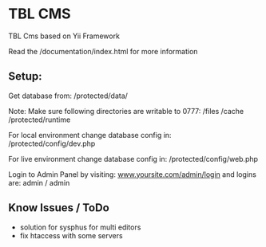 TBL CMS
=========

TBL Cms based on Yii Framework

Read the /documentation/index.html for more information

Setup:
------
Get database from: /protected/data/

Note: Make sure following directories are writable to 0777:
/files
/cache
/protected/runtime

For local environment change database config in:
/protected/config/dev.php

For live environment change database config in:
/protected/config/web.php

Login to Admin Panel by visiting: www.yoursite.com/admin/login and
logins are: admin / admin

Know Issues / ToDo
------------------
- solution for sysphus for multi editors
- fix htaccess with some servers